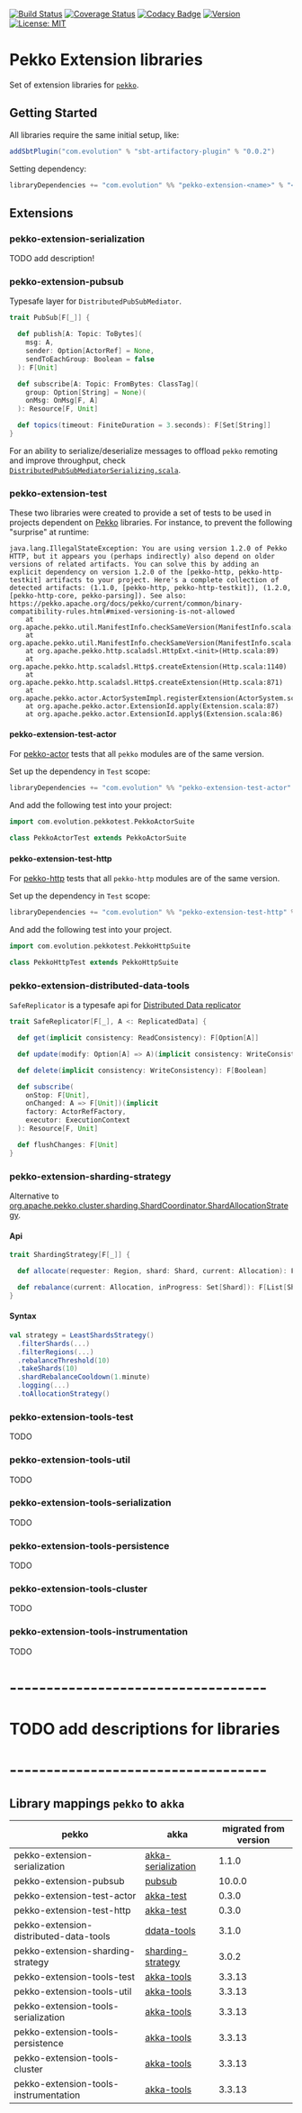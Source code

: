 [![Build Status](https://github.com/evolution-gaming/pekko-extension/workflows/CI/badge.svg)](https://github.com/evolution-gaming/pekko-extension/actions?query=workflow%3ACI)
[![Coverage Status](https://coveralls.io/repos/github/evolution-gaming/pekko-extension/badge.svg?branch=main)](https://coveralls.io/github/evolution-gaming/pekko-extension?branch=main)
[![Codacy Badge](https://app.codacy.com/project/badge/Grade/4fa9958e884a458fbfd465372e4e3e65)](https://app.codacy.com/gh/evolution-gaming/pekko-extension/dashboard?utm_source=gh&utm_medium=referral&utm_content=&utm_campaign=Badge_grade)
[![Version](https://img.shields.io/badge/version-click-blue)](https://evolution.jfrog.io/artifactory/api/search/latestVersion?g=com.evolution&a=pekko-extension_2.13&repos=public)
[![License: MIT](https://img.shields.io/badge/License-MIT-yellowgreen.svg)](https://opensource.org/licenses/MIT)

# Pekko Extension libraries

Set of extension libraries for [`pekko`](https://pekko.apache.org/).

## Getting Started

All libraries require the same initial setup, like:
```scala
addSbtPlugin("com.evolution" % "sbt-artifactory-plugin" % "0.0.2")
```
Setting dependency:
```scala
libraryDependencies += "com.evolution" %% "pekko-extension-<name>" % "<version>"
```

## Extensions

### pekko-extension-serialization

TODO add description!

### pekko-extension-pubsub

Typesafe layer for `DistributedPubSubMediator`.

```scala
trait PubSub[F[_]] {

  def publish[A: Topic: ToBytes](
    msg: A,
    sender: Option[ActorRef] = None,
    sendToEachGroup: Boolean = false
  ): F[Unit]

  def subscribe[A: Topic: FromBytes: ClassTag](
    group: Option[String] = None)(
    onMsg: OnMsg[F, A]
  ): Resource[F, Unit]

  def topics(timeout: FiniteDuration = 3.seconds): F[Set[String]]
}
```

For an ability to serialize/deserialize messages to offload `pekko` remoting and improve throughput, 
check [`DistributedPubSubMediatorSerializing.scala`](src/main/scala/org/apache/pekko/cluster/pubsub/DistributedPubSubMediatorSerializing.scala).

### pekko-extension-test

These two libraries were created to provide a set of tests to be used in projects dependent on [Pekko](https://pekko.apache.org)
libraries.
For instance, to prevent the following "surprise" at runtime:

```
java.lang.IllegalStateException: You are using version 1.2.0 of Pekko HTTP, but it appears you (perhaps indirectly) also depend on older versions of related artifacts. You can solve this by adding an explicit dependency on version 1.2.0 of the [pekko-http, pekko-http-testkit] artifacts to your project. Here's a complete collection of detected artifacts: (1.1.0, [pekko-http, pekko-http-testkit]), (1.2.0, [pekko-http-core, pekko-parsing]). See also: https://pekko.apache.org/docs/pekko/current/common/binary-compatibility-rules.html#mixed-versioning-is-not-allowed
	at org.apache.pekko.util.ManifestInfo.checkSameVersion(ManifestInfo.scala:188)
	at org.apache.pekko.util.ManifestInfo.checkSameVersion(ManifestInfo.scala:166)
	at org.apache.pekko.http.scaladsl.HttpExt.<init>(Http.scala:89)
	at org.apache.pekko.http.scaladsl.Http$.createExtension(Http.scala:1140)
	at org.apache.pekko.http.scaladsl.Http$.createExtension(Http.scala:871)
	at org.apache.pekko.actor.ActorSystemImpl.registerExtension(ActorSystem.scala:1175)
	at org.apache.pekko.actor.ExtensionId.apply(Extension.scala:87)
	at org.apache.pekko.actor.ExtensionId.apply$(Extension.scala:86)
```

#### pekko-extension-test-actor

For [pekko-actor](https://pekko.apache.org/docs/pekko/current/) tests that all `pekko` modules are of the same version.

Set up the dependency in `Test` scope:
```scala
libraryDependencies += "com.evolution" %% "pekko-extension-test-actor" % "<version>" % Test
```

And add the following test into your project:
```scala
import com.evolution.pekkotest.PekkoActorSuite

class PekkoActorTest extends PekkoActorSuite
```

#### pekko-extension-test-http

For [pekko-http](https://pekko.apache.org/docs/pekko-http/current/) tests that all `pekko-http` modules are of the same version.

Set up the dependency in `Test` scope:
```scala
libraryDependencies += "com.evolution" %% "pekko-extension-test-http" % "<version>" % Test
```

And add the following test into your project.
```scala
import com.evolution.pekkotest.PekkoHttpSuite

class PekkoHttpTest extends PekkoHttpSuite
```

### pekko-extension-distributed-data-tools

`SafeReplicator` is a typesafe api for [Distributed Data replicator](https://pekko.apache.org/docs/pekko/current/typed/distributed-data.html)

```scala
trait SafeReplicator[F[_], A <: ReplicatedData] {

  def get(implicit consistency: ReadConsistency): F[Option[A]]

  def update(modify: Option[A] => A)(implicit consistency: WriteConsistency): F[Unit]

  def delete(implicit consistency: WriteConsistency): F[Boolean]

  def subscribe(
    onStop: F[Unit],
    onChanged: A => F[Unit])(implicit
    factory: ActorRefFactory,
    executor: ExecutionContext
  ): Resource[F, Unit]

  def flushChanges: F[Unit]
}
```

### pekko-extension-sharding-strategy

Alternative to [org.apache.pekko.cluster.sharding.ShardCoordinator.ShardAllocationStrategy](https://github.com/apache/pekko/blob/main/cluster-sharding/src/main/scala/org/apache/pekko/cluster/sharding/ShardCoordinator.scala#L78).

#### Api

```scala
trait ShardingStrategy[F[_]] {

  def allocate(requester: Region, shard: Shard, current: Allocation): F[Option[Region]]

  def rebalance(current: Allocation, inProgress: Set[Shard]): F[List[Shard]]
}
```

#### Syntax

```scala
val strategy = LeastShardsStrategy()
  .filterShards(...)
  .filterRegions(...)
  .rebalanceThreshold(10)
  .takeShards(10) 
  .shardRebalanceCooldown(1.minute)
  .logging(...)
  .toAllocationStrategy()
```

### pekko-extension-tools-test

TODO

### pekko-extension-tools-util

TODO

### pekko-extension-tools-serialization

TODO

### pekko-extension-tools-persistence

TODO

### pekko-extension-tools-cluster

TODO

### pekko-extension-tools-instrumentation

TODO



# -----------------------------------
# TODO add descriptions for libraries
# -----------------------------------

## Library mappings `pekko` to `akka` 

| pekko                                  | akka                                                                         | migrated from version |
|----------------------------------------|------------------------------------------------------------------------------|-----------------------|
| pekko-extension-serialization          | [akka-serialization](https://github.com/evolution-gaming/akka-serialization) | 1.1.0                 |
| pekko-extension-pubsub                 | [pubsub](https://github.com/evolution-gaming/akka-pubsub)                    | 10.0.0                |
| pekko-extension-test-actor             | [akka-test](https://github.com/evolution-gaming/akka-test)                   | 0.3.0                 |
| pekko-extension-test-http              | [akka-test](https://github.com/evolution-gaming/akka-test)                   | 0.3.0                 |
| pekko-extension-distributed-data-tools | [ddata-tools](https://github.com/evolution-gaming/ddata-tools/)              | 3.1.0                 |
| pekko-extension-sharding-strategy      | [sharding-strategy](https://github.com/evolution-gaming/sharding-strategy)   | 3.0.2                 |
| pekko-extension-tools-test             | [akka-tools](https://github.com/evolution-gaming/akka-tools/)                | 3.3.13                |
| pekko-extension-tools-util             | [akka-tools](https://github.com/evolution-gaming/akka-tools/)                | 3.3.13                |
| pekko-extension-tools-serialization    | [akka-tools](https://github.com/evolution-gaming/akka-tools/)                | 3.3.13                |
| pekko-extension-tools-persistence      | [akka-tools](https://github.com/evolution-gaming/akka-tools/)                | 3.3.13                |
| pekko-extension-tools-cluster          | [akka-tools](https://github.com/evolution-gaming/akka-tools/)                | 3.3.13                |
| pekko-extension-tools-instrumentation  | [akka-tools](https://github.com/evolution-gaming/akka-tools/)                | 3.3.13                |


